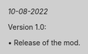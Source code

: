 <html>
<head>
<title>RPoD Patch Notes</title>
<link rel="stylesheet" type="text/css" href="/Payday-2-Mod-Updates/style.css">
<style type="text/css">
body, html {
    background-color: #cfcfcf;
    height: 100%;
    margin: 0px;
    padding: 0px;
}

#mainContainer {
    background-color: #ffffff;
    margin-left: auto !important;
    margin-right: auto !important;
    width: 900px;
    border-color: #afafaf;
    border-style: solid;
    border-width: 1px;
    padding: 40px;
}
</style>
</head>
<body>
<div id="mainContainer" class="markdown-body">
<!--<h2>Extra Profiles and Skill Sets v1.0 - Patch Notes</h2>-->
<ul>
    <p><i>10-08-2022</i></p>
    <p>Version 1.0: </p>
<p> • Release of the mod.</p>
</ul>
<br>
</div>
</body>
</html>
